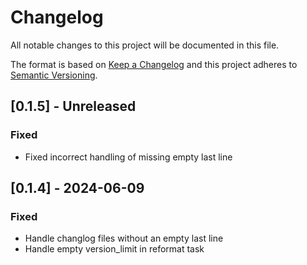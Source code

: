 # Changelog

All notable changes to this project will be documented in this file.

The format is based on [Keep a Changelog](http://keepachangelog.com/)
and this project adheres to [Semantic Versioning](http://semver.org/).

## [0.1.5] - Unreleased

### Fixed

- Fixed incorrect handling of missing empty last line

## [0.1.4] - 2024-06-09

### Fixed

- Handle changlog files without an empty last line
- Handle empty version_limit in reformat task
